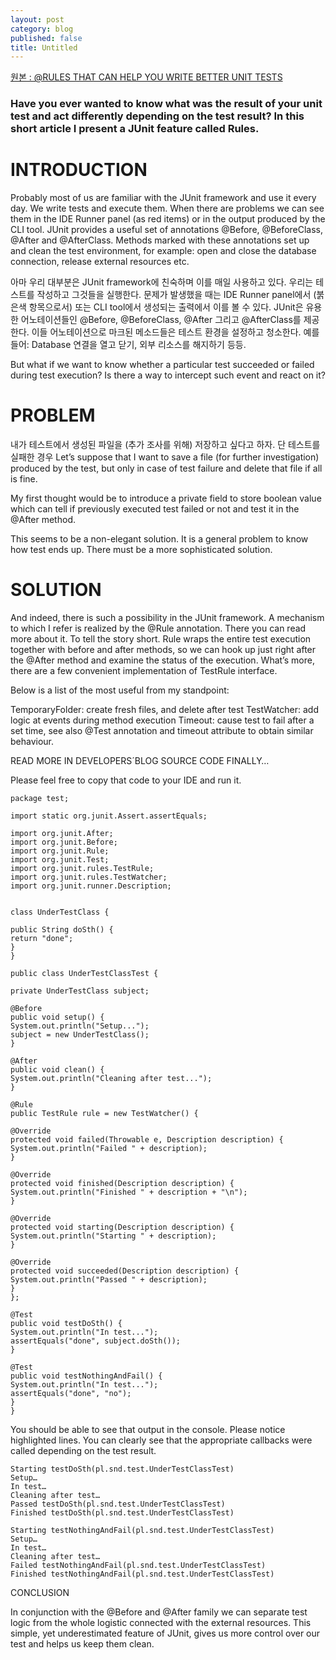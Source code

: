 ```yaml
---
layout: post
category: blog
published: false
title: Untitled
---
```


[원본 : @RULES THAT CAN HELP YOU WRITE BETTER UNIT TESTS](http://www.schibsted.pl/blog/rules-that-can-help-you-write-better-unit-tests/)

### Have you ever wanted to know what was the result of your unit test and act differently depending on the test result? In this short article I present a JUnit feature called Rules.

# INTRODUCTION

Probably most of us are familiar with the JUnit framework and use it every day. We write tests and execute them. When there are problems we can see them in the IDE Runner panel (as red items) or in the output produced by the CLI tool. JUnit provides a useful set of annotations @Before, @BeforeClass, @After and @AfterClass. Methods marked with these annotations set up and clean the test environment, for example: open and close the database connection, release external resources etc.

아마 우리 대부분은 JUnit framework에 친숙하며 이를 매일 사용하고 있다. 우리는 테스트를 작성하고 그것들을 실행한다. 문제가 발생했을 때는 IDE Runner panel에서 (붉은색 항목으로서) 또는 CLI tool에서 생성되는 출력에서 이를 볼 수 있다. JUnit은 유용한 어노테이션들인 @Before, @BeforeClass, @After 그리고 @AfterClass를 제공한다. 이들 어노테이션으로 마크된 메소드들은 테스트 환경을 설정하고 청소한다. 예를 들어: Database 연결을 열고 닫기, 외부 리소스를 해지하기 등등.

But what if we want to know whether a particular test succeeded or failed during test execution? Is there a way to intercept such event and react on it?

# PROBLEM

내가 테스트에서 생성된 파일을 (추가 조사를 위해) 저장하고 싶다고 하자. 단 테스트를 실패한 경우 
Let’s suppose that I want to save a file (for further investigation) produced by the test, but only in case of test failure and delete that file if all is fine.

My first thought would be to introduce a private field to store boolean value which can tell if previously executed test failed or not and test it in the @After method.

This seems to be a non-elegant solution. It is a general problem to know how test ends up. There must be a more sophisticated solution.

# SOLUTION

And indeed, there is such a possibility in the JUnit framework. A mechanism to which I refer is realized by the @Rule annotation. There you can read more about it. To tell the story short. Rule wraps the entire test execution together with before and after methods, so we can hook up just right after the @After method and examine the status of the execution. What’s more, there are a few convenient implementation of TestRule interface.

Below is a list of the most useful from my standpoint:

TemporaryFolder: create fresh files, and delete after test
TestWatcher: add logic at events during method execution
Timeout: cause test to fail after a set time, see also @Test annotation and timeout attribute to obtain similar behaviour.

READ MORE IN DEVELOPERS´BLOG
SOURCE CODE FINALLY…

Please feel free to copy that code to your IDE and run it.

    package test;

    import static org.junit.Assert.assertEquals;

    import org.junit.After;
    import org.junit.Before;
    import org.junit.Rule;
    import org.junit.Test;
    import org.junit.rules.TestRule;
    import org.junit.rules.TestWatcher;
    import org.junit.runner.Description;


    class UnderTestClass {

    public String doSth() {
    return "done";
    }
    }

    public class UnderTestClassTest {

    private UnderTestClass subject;

    @Before
    public void setup() {
    System.out.println("Setup...");
    subject = new UnderTestClass();
    }

    @After
    public void clean() {
    System.out.println("Cleaning after test...");
    }

    @Rule
    public TestRule rule = new TestWatcher() {

    @Override
    protected void failed(Throwable e, Description description) {
    System.out.println("Failed " + description);
    }

    @Override
    protected void finished(Description description) {
    System.out.println("Finished " + description + "\n");
    }

    @Override
    protected void starting(Description description) {
    System.out.println("Starting " + description);
    }

    @Override
    protected void succeeded(Description description) {
    System.out.println("Passed " + description);
    }
    };

    @Test
    public void testDoSth() {
    System.out.println("In test...");
    assertEquals("done", subject.doSth());
    }

    @Test
    public void testNothingAndFail() {
    System.out.println("In test...");
    assertEquals("done", "no");
    }
    }

You should be able to see that output in the console. Please notice highlighted lines. You can clearly see that the appropriate callbacks were called depending on the test result.

    Starting testDoSth(pl.snd.test.UnderTestClassTest)
    Setup…
    In test…
    Cleaning after test…
    Passed testDoSth(pl.snd.test.UnderTestClassTest)
    Finished testDoSth(pl.snd.test.UnderTestClassTest)

    Starting testNothingAndFail(pl.snd.test.UnderTestClassTest)
    Setup…
    In test…
    Cleaning after test…
    Failed testNothingAndFail(pl.snd.test.UnderTestClassTest)
    Finished testNothingAndFail(pl.snd.test.UnderTestClassTest)

CONCLUSION

In conjunction with the @Before and @After family we can separate test logic from the whole logistic connected with the external resources. This simple, yet underestimated feature of JUnit, gives us more control over our test and helps us keep them clean.
